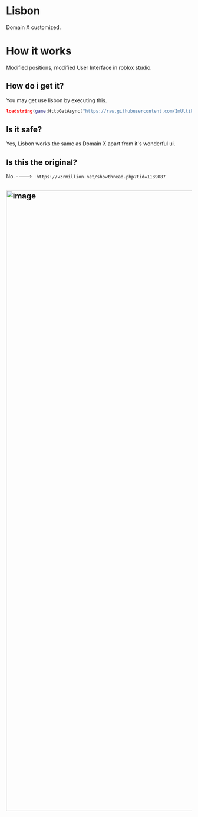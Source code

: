 # Lisbon
Domain X customized.



# How it works
Modified positions, modified User Interface in roblox studio.

## How do i get it?
You may get use lisbon by executing this.
```lua
loadstring(game:HttpGetAsync("https://raw.githubusercontent.com/ImUltik/Lisbon/main/Latest.lua"))()
```
## Is it safe?
Yes, Lisbon works the same as Domain X apart from it's wonderful ui.


## Is this the original?
No. ----> ```
https://v3rmillion.net/showthread.php?tid=1139087```


## <img width="1680" alt="image" src="https://user-images.githubusercontent.com/104308255/210347764-15e6b353-d59d-4c53-be15-70a0306d8041.png">


